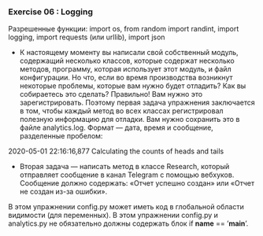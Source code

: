 ### Exercise 06 : Logging

Разрешенные функции: import os, from random import randint, import logging, import requests (или urllib), import json

* К настоящему моменту вы написали свой собственный модуль, содержащий несколько классов, которые содержат
несколько методов, программу, которая использует этот модуль, и файл конфигурации. Но что, если
во время производства возникнут некоторые проблемы, которые вам нужно будет отладить? Как вы собираетесь это сделать? Правильно! Вам нужно это зарегистрировать. Поэтому первая задача
упражнения заключается в том, чтобы каждый метод во всех классах регистрировал полезную информацию
для отладки. Вам нужно сохранить это в файле analytics.log. Формат — дата,
время и сообщение, разделенные пробелом:

2020-05-01 22:16:16,877 Calculating the counts of heads and tails

* Вторая задача — написать метод в классе Research, который отправляет сообщение в канал Telegram с помощью вебхуков. Сообщение должно содержать: «Отчет успешно создан» или «Отчет не создан из-за ошибки».

В этом упражнении config.py может иметь код в глобальной области видимости (для переменных).
В этом упражнении config.py и analytics.py не обязательно должны содержать блок if __name__
== ’__main__’.
